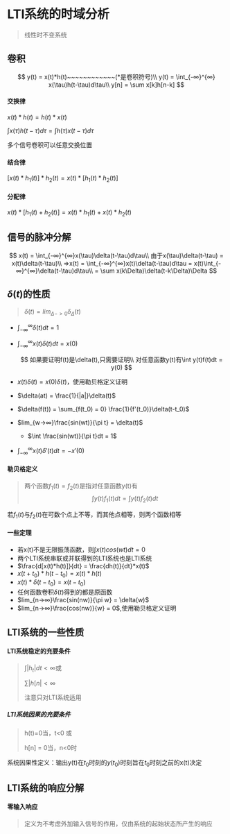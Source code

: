 # LTI系统的时域分析

> 线性时不变系统

## 卷积

$$
y(t) = x(t)*h(t)~~~~~~~~~~~~(*是卷积符号)\\
y(t) = \int_{-∞}^{∞} x(\tau)h(t-\tau)d\tau\\
y[n] = \sum x[k]h[n-k]
$$

#### 交换律

$x(t)*h(t) = h(t)*x(t)$

$\int x(\tau)h(t-\tau)d\tau = \int h(\tau)x(t-\tau)d\tau$

多个信号卷积可以任意交换位置

#### 结合律

$[x(t)*h_1(t)]*h_2(t) = x(t)*[h_1(t)*h_2(t)]$

#### 分配律

$x(t)*[h_1(t)+h_2(t)] = x(t)*h_1(t)+x(t)*h_2(t)$

## 信号的脉冲分解

$$
x(t) = \int_{-∞}^{∞}x(\tau)\delta(t-\tau)d\tau\\
由于x(\tau)\delta(t-\tau) = x(t)\delta(t-\tau)\\
=>x(t) = \int_{-∞}^{∞}x(t)\delta(t-\tau)d\tau = x(t)\int_{-∞}^{∞}\delta(t-\tau)d\tau\\
 = \sum x(k\Delta)\delta(t-k\Delta)\Delta
$$

## $\delta(t)$的性质

> $\delta(t) = lim_{\Delta->0}\delta_{\Delta}(t)$
- $\int_{-∞}^{∞}\delta(t)dt = 1$

- $\int_{-∞}^{∞}x(t)\delta(t)dt = x(0)$

   $$
   如果要证明f(t)是\delta(t),只需要证明\\
    对任意函数y(t)有\int y(t)f(t)dt = y(0)
   $$

- $x(t)\delta(t) = x(0)\delta(t)$，使用勒贝格定义证明

- $\delta(at) = \frac{1}{|a|}\delta(t)$

- $\delta(f(t)) = \sum_{f(t_0) = 0} \frac{1}{f'(t_0)}\delta(t-t_0)$

- $lim_{w->∞}\frac{sin(wt)}{\pi t} = \delta(t)$

   - $\int \frac{sin(wt)}{\pi t}dt = 1$
- $\int_{-∞}^{∞} x(t)\delta'(t)dt = -x'(0)$


#### 勒贝格定义

> 两个函数$f_1(t) = f_2(t)$是指对任意函数y(t)有
> $$
> \int y(t)f_1(t)dt = \int y(t)f_2(t)dt
> $$

若$f_1(t)$与$f_2(t)$在可数个点上不等，而其他点相等，则两个函数相等

#### 一些定理

- 若x(t)不是无限振荡函数，则$\int x(t)cos(wt)dt = 0$
- 两个LTI系统串联或并联得到的LTI系统也是LTI系统
- $\frac{d[x(t)*h(t)]}{dt} = \frac{dh(t)}{dt}*x(t)$
- $x(t+t_0)*h(t-t_0) = x(t)*h(t)$
- $x(t)*\delta(t-t_0) = x(t-t_0)$
- 任何函数卷积$\delta(t)$得到的都是原函数
- $lim_{n->∞}\frac{sin(nw)}{\pi w} = \delta(w)$
- $lim_{n->∞}\frac{cos(nw)}{w} = 0$,使用勒贝格定义证明

## LTI系统的一些性质

#### LTI系统稳定的充要条件

> $\int |h_t|dt < ∞$或
>
> $\sum |h[n|<∞$
>
> 注意只对LTI系统适用

##### LTI系统因果的充要条件

> h(t)=0当，t<0 或
>
> h[n] = 0当，n<0时

系统因果性定义：输出y(t)在$t_0$时刻的$y(t_0)$时刻旨在$t_0$时刻之前的x(t)决定

## LTI系统的响应分解

#### 零输入响应

> 定义为不考虑外加输入信号的作用，仅由系统的起始状态所产生的响应



